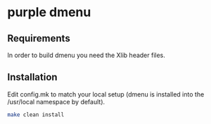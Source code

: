 # purple dmenu

## Requirements

In order to build dmenu you need the Xlib header files.

## Installation
Edit config.mk to match your local setup (dmenu is installed into
the /usr/local namespace by default).

```bash
make clean install
```
